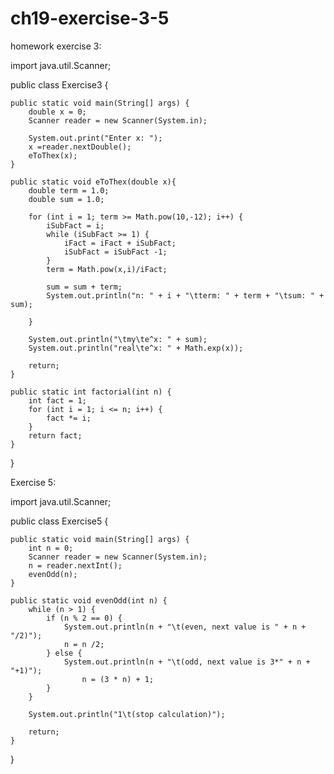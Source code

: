 ch19-exercise-3-5
=================

homework 
 exercise 3:
 
 import java.util.Scanner;

public class Exercise3 {

	public static void main(String[] args) {
		double x = 0;
		Scanner reader = new Scanner(System.in);

		System.out.print("Enter x: ");
		x =reader.nextDouble();
		eToThex(x);
	}

	public static void eToThex(double x){
		double term = 1.0;
		double sum = 1.0;

		for (int i = 1; term >= Math.pow(10,-12); i++) {
			iSubFact = i;
			while (iSubFact >= 1) {
				iFact = iFact + iSubFact;
				iSubFact = iSubFact -1;
			}
			term = Math.pow(x,i)/iFact;

			sum = sum + term;
			System.out.println("n: " + i + "\tterm: " + term + "\tsum: " + sum);

		}

		System.out.println("\tmy\te^x: " + sum);
		System.out.println("real\te^x: " + Math.exp(x));

		return;
	}

    public static int factorial(int n) {
        int fact = 1; 
        for (int i = 1; i <= n; i++) {
            fact *= i;
        }
        return fact;
    }
}



Exercise 5:

import java.util.Scanner;

public class Exercise5 {

	public static void main(String[] args) {
		int n = 0;
		Scanner reader = new Scanner(System.in);
		n = reader.nextInt();
		evenOdd(n);
	}

	public static void evenOdd(int n) {
		while (n > 1) {
			if (n % 2 == 0) {
				System.out.println(n + "\t(even, next value is " + n + "/2)");
				n = n /2;
			} else {
				System.out.println(n + "\t(odd, next value is 3*" + n + "+1)");
					n = (3 * n) + 1;
			}
		}

		System.out.println("1\t(stop calculation)");

		return;
	}
}

